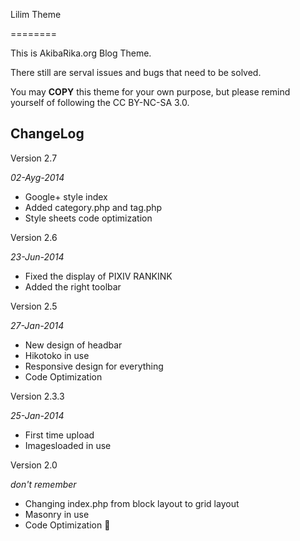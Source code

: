 Lilim Theme

========

This is AkibaRika.org Blog Theme.

There still are serval issues and bugs that need to be solved.

You may **COPY** this theme for your own purpose, but please remind yourself of following the CC BY-NC-SA 3.0.

ChangeLog
---

Version 2.7

*02-Ayg-2014*

 - Google+ style index
 - Added category.php and tag.php
 - Style sheets code optimization

Version 2.6

*23-Jun-2014*

 - Fixed the display of PIXIV RANKINK
 - Added the right toolbar

Version 2.5

*27-Jan-2014*

 - New design of headbar
 - Hikotoko in use
 - Responsive design for everything
 - Code Optimization

Version 2.3.3

*25-Jan-2014*

 - First time upload
 - Imagesloaded in use

Version 2.0
 
*don't remember*
 - Changing index.php from block layout to grid layout
 - Masonry in use
 - Code Optimization  
